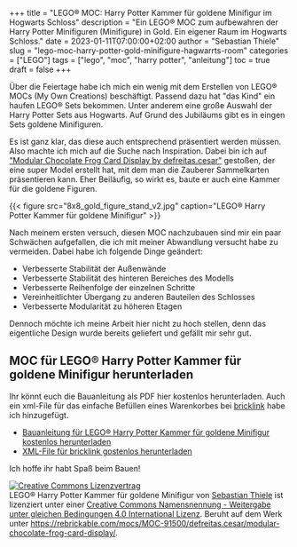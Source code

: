 +++
title = "LEGO® MOC: Harry Potter Kammer für goldene Minifigur im Hogwarts Schloss"
description = "Ein LEGO® MOC zum aufbewahren der Harry Potter Minifiguren (Minifigure) in Gold. Ein eigener Raum im Hogwarts Schloss."
date = 2023-01-11T07:00:00+02:00
author = "Sebastian Thiele"
slug = "lego-moc-harry-potter-gold-minifigure-hagwarrts-room"
categories = ["LEGO"]
tags = ["lego", "moc", "harry potter", "anleitung"]
toc = true
draft = false
+++

Über die Feiertage habe ich mich ein wenig mit dem Erstellen von LEGO® <abbr>MOCs</abbr> (My Own Creations) beschäftigt. Passend dazu hat "das Kind" ein haufen LEGO® Sets bekommen. Unter anderem eine große Auswahl der Harry Potter Sets aus Hogwarts. Auf Grund des Jubiläums gibt es in eingen Sets goldene Minifiguren.

Es ist ganz klar, das diese auch entsprechend präsentiert werden müssen. Also machte ich mich auf die Suche nach Inspiration. Dabei bin ich auf ["Modular Chocolate Frog Card Display by defreitas.cesar"](https://rebrickable.com/mocs/MOC-91500/defreitas.cesar/modular-chocolate-frog-card-display/) gestoßen, der eine super Model erstellt hat, mit dem man die Zauberer Sammelkarten präsentieren kann. Eher Beiläufig, so wirkt es, baute er auch eine Kammer für die goldene Figuren.

{{< figure src="8x8_gold_figure_stand_v2.jpg" caption="LEGO® Harry Potter Kammer für goldene Minifigur" >}}

Nach meinem ersten versuch, diesen MOC nachzubauen sind mir ein paar Schwächen aufgefallen, die ich mit meiner Abwandlung versucht habe zu vermeiden. Dabei habe ich folgende Dinge geändert:

- Verbesserte Stabilität der Außenwände
- Verbesserte Stabilität des hinteren Bereiches des Modells
- Verbesserte Reihenfolge der einzelnen Schritte
- Vereinheitlichter Übergang zu anderen Bauteilen des Schlosses
- Verbesserte Modularität zu höheren Etagen

Dennoch möchte ich meine Arbeit hier nicht zu hoch stellen, denn das eigentliche Design wurde bereits geliefert und gefällt mir sehr gut.

## MOC für LEGO® Harry Potter Kammer für goldene Minifigur herunterladen

Ihr könnt euch die Bauanleitung als PDF hier kostenlos herunterladen. Auch ein xml-File für das einfache Befüllen eines Warenkorbes bei [bricklink](https://www.bricklink.com/) habe ich hinzugefügt.

- [Bauanleitung für LEGO® Harry Potter Kammer für goldene Minifigur kostenlos herunterladen](8x8_gold_figure_stand_v2.pdf)
- [XML-File für bricklink gostenlos herunterladen](8x8_gold_figure_stand_v2.xml)

Ich hoffe ihr habt Spaß beim Bauen!

<a rel="license" href="http://creativecommons.org/licenses/by-sa/4.0/"><img alt="Creative Commons Lizenzvertrag" style="border-width:0" src="https://i.creativecommons.org/l/by-sa/4.0/88x31.png" /></a><br /><span xmlns:dct="http://purl.org/dc/terms/" property="dct:title">LEGO® Harry Potter Kammer für goldene Minifigur</span> von <a xmlns:cc="http://creativecommons.org/ns#" href="https://sethiele.de/blog/2023/01/lego-moc-harry-potter-gold-minifigure-hagwarrts-room/" property="cc:attributionName" rel="cc:attributionURL">Sebastian Thiele</a> ist lizenziert unter einer <a rel="license" href="http://creativecommons.org/licenses/by-sa/4.0/">Creative Commons Namensnennung - Weitergabe unter gleichen Bedingungen 4.0 International Lizenz</a>.
Beruht auf dem Werk unter <a xmlns:dct="http://purl.org/dc/terms/" href="https://rebrickable.com/mocs/MOC-91500/defreitas.cesar/modular-chocolate-frog-card-display/" rel="dct:source">https://rebrickable.com/mocs/MOC-91500/defreitas.cesar/modular-chocolate-frog-card-display/</a>.
